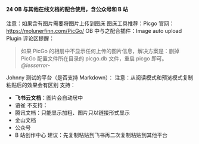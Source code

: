 #### 24 OB 与其他在线文档的配合使用，含公众号和 B 站

注意：如果含有图片需要将图片上传到图床
图床工具推荐：Picgo 官网： https://molunerfinn.com/PicGo/
OB 中与之配合插件：Image auto upload Plugin
评论区提醒：
> 如果 PicGo 的相册中不显示任何上传的图片信息，解决方案是：删掉 PicGo 配置文件所在目录的 picgo.db 文件，重启 picgo 即可。*@lesserror-*

Johnny 测试的平台（是否支持 Markdown）：
注意：从阅读模式和预览模式复制粘贴后的效果会有区别
支持：
- **飞书云文档**：图片会自动居中
- 语雀
不支持：
- 腾讯文档：只能显示加粗、图片只以链接形式显示
- 金山文档
- 公众号
- B 站创作中心
建议：先复制粘贴到飞书再二次复制粘贴到其他平台
